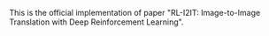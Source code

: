 This is the official implementation of paper "RL-I2IT: Image-to-Image Translation with Deep Reinforcement Learning".

